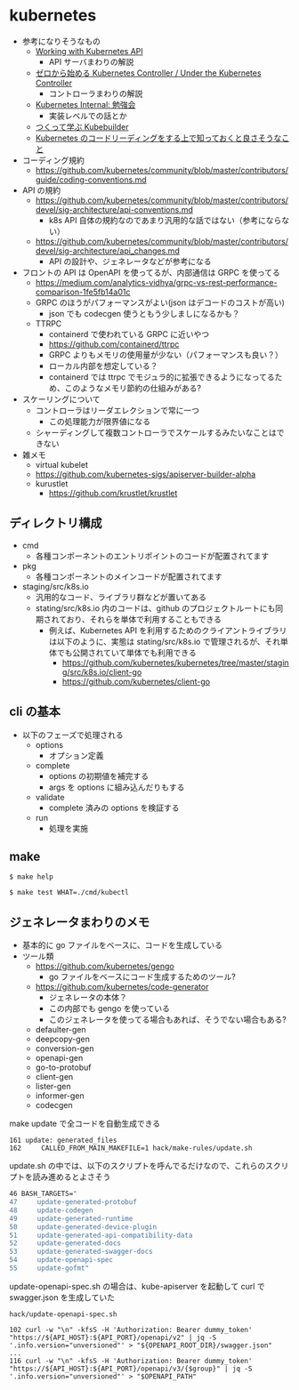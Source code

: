 # kubernetes

- 参考になりそうなもの
  - [Working with Kubernetes API](https://iximiuz.com/en/series/working-with-kubernetes-api/)
    - API サーバまわりの解説
  - [ゼロから始める Kubernetes Controller / Under the Kubernetes Controller](https://speakerdeck.com/govargo/under-the-kubernetes-controller-36f9b71b-9781-4846-9625-23c31da93014)
    - コントローラまわりの解説
  - [Kubernetes Internal: 勉強会](https://k8sinternal.connpass.com/)
    - 実装レベルでの話とか
  - [つくって学ぶ Kubebuilder](https://zoetrope.github.io/kubebuilder-training/)
  - [Kubernetes のコードリーディングをする上で知っておくと良さそうなこと](https://bells17.medium.com/things-you-should-know-about-reading-kubernetes-codes-933b0ee6181d)
- コーディング規約
  - https://github.com/kubernetes/community/blob/master/contributors/guide/coding-conventions.md
- API の規約
  - https://github.com/kubernetes/community/blob/master/contributors/devel/sig-architecture/api-conventions.md
    - k8s API 自体の規約なのであまり汎用的な話ではない（参考にならない）
  - https://github.com/kubernetes/community/blob/master/contributors/devel/sig-architecture/api_changes.md
    - API の設計や、ジェネレータなどが参考になる
- フロントの API は OpenAPI を使ってるが、内部通信は GRPC を使ってる
  - https://medium.com/analytics-vidhya/grpc-vs-rest-performance-comparison-1fe5fb14a01c
  - GRPC のほうがパフォーマンスがよい(json はデコードのコストが高い)
    - json でも codecgen 使うともう少しましになるかも？
  - TTRPC
    - containerd で使われている GRPC に近いやつ
    - https://github.com/containerd/ttrpc
    - GRPC よりもメモリの使用量が少ない（パフォーマンスも良い？）
    - ローカル内部を想定している？
    - containerd では ttrpc でモジュラ的に拡張できるようになってるため、このようなメモリ節約の仕組みがある?
- スケーリングについて
  - コントローラはリーダエレクションで常に一つ
    - この処理能力が限界値になる
  - シャーディングして複数コントローラでスケールするみたいなことはできない
- 雑メモ
  - virtual kubelet
  - https://github.com/kubernetes-sigs/apiserver-builder-alpha
  - kurustlet
    - https://github.com/krustlet/krustlet

## ディレクトリ構成

- cmd
  - 各種コンポーネントのエントリポイントのコードが配置されてます
- pkg
  - 各種コンポーネントのメインコードが配置されてます
- staging/src/k8s.io
  - 汎用的なコード、ライブラリ群などが置いてある
  - stating/src/k8s.io 内のコードは、github のプロジェクトルートにも同期されており、それらを単体で利用することもできる
    - 例えば、Kubernetes API を利用するためのクライアントライブラリは以下のように、実態は stating/src/k8s.io で管理されるが、それ単体でも公開されていて単体でも利用できる
      - https://github.com/kubernetes/kubernetes/tree/master/staging/src/k8s.io/client-go
      - https://github.com/kubernetes/client-go

## cli の基本

- 以下のフェーズで処理される
  - options
    - オプション定義
  - complete
    - options の初期値を補完する
    - args を options に組み込んだりもする
  - validate
    - complete 済みの options を検証する
  - run
    - 処理を実施

## make

```
$ make help

$ make test WHAT=./cmd/kubectl
```

## ジェネレータまわりのメモ

- 基本的に go ファイルをベースに、コードを生成している
- ツール類
  - https://github.com/kubernetes/gengo
    - go ファイルをベースにコード生成するためのツール?
  - https://github.com/kubernetes/code-generator
    - ジェネレータの本体？
    - この内部でも gengo を使っている
    - このジェネレータを使ってる場合もあれば、そうでない場合もある?
  - defaulter-gen
  - deepcopy-gen
  - conversion-gen
  - openapi-gen
  - go-to-protobuf
  - client-gen
  - lister-gen
  - informer-gen
  - codecgen

make update で全コードを自動生成できる

```build/root/Makefile
161 update: generated_files
162     CALLED_FROM_MAIN_MAKEFILE=1 hack/make-rules/update.sh
```

update.sh の中では、以下のスクリプトを呼んでるだけなので、これらのスクリプトを読み進めるとよさそう

```hack/make-rules/update.sh
46 BASH_TARGETS="
47     update-generated-protobuf
48     update-codegen
49     update-generated-runtime
50     update-generated-device-plugin
51     update-generated-api-compatibility-data
52     update-generated-docs
53     update-generated-swagger-docs
54     update-openapi-spec
55     update-gofmt"
```

update-openapi-spec.sh の場合は、kube-apiserver を起動して curl で swagger.json を生成していた

```
hack/update-openapi-spec.sh
```

```
102 curl -w "\n" -kfsS -H 'Authorization: Bearer dummy_token' "https://${API_HOST}:${API_PORT}/openapi/v2" | jq -S '.info.version="unversioned"' > "${OPENAPI_ROOT_DIR}/swagger.json"
...
116 curl -w "\n" -kfsS -H 'Authorization: Bearer dummy_token' "https://${API_HOST}:${API_PORT}/openapi/v3/{$group}" | jq -S '.info.version="unversioned"' > "$OPENAPI_PATH"
```
